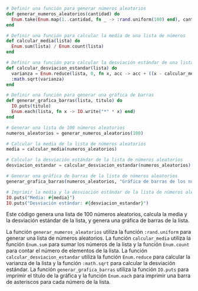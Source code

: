 ```elixir
# Definir una función para generar números aleatorios
def generar_numeros_aleatorios(cantidad) do
  Enum.take(Enum.map(1..cantidad, fn _ -> :rand.uniform(100) end), cantidad)
end

# Definir una función para calcular la media de una lista de números
def calcular_media(lista) do
  Enum.sum(lista) / Enum.count(lista)
end

# Definir una función para calcular la desviación estándar de una lista de números
def calcular_desviacion_estandar(lista) do
  varianza = Enum.reduce(lista, 0, fn x, acc -> acc + ((x - calcular_media(lista)) ** 2) end) / (Enum.count(lista) - 1)
  :math.sqrt(varianza)
end

# Definir una función para generar una gráfica de barras
def generar_grafica_barras(lista, titulo) do
  IO.puts(titulo)
  Enum.each(lista, fn x -> IO.write("*" * x) end)
end

# Generar una lista de 100 números aleatorios
numeros_aleatorios = generar_numeros_aleatorios(100)

# Calcular la media de la lista de números aleatorios
media = calcular_media(numeros_aleatorios)

# Calcular la desviación estándar de la lista de números aleatorios
desviacion_estandar = calcular_desviacion_estandar(numeros_aleatorios)

# Generar una gráfica de barras de la lista de números aleatorios
generar_grafica_barras(numeros_aleatorios, "Gráfica de barras de los números aleatorios")

# Imprimir la media y la desviación estándar de la lista de números aleatorios
IO.puts("Media: #{media}")
IO.puts("Desviación estándar: #{desviacion_estandar}")
```

Este código genera una lista de 100 números aleatorios, calcula la media y la desviación estándar de la lista, y genera una gráfica de barras de la lista.

La función `generar_numeros_aleatorios` utiliza la función `:rand.uniform` para generar una lista de números aleatorios. La función `calcular_media` utiliza la función `Enum.sum` para sumar los números de la lista y la función `Enum.count` para contar el número de elementos de la lista. La función `calcular_desviacion_estandar` utiliza la función `Enum.reduce` para calcular la varianza de la lista y la función `:math.sqrt` para calcular la desviación estándar. La función `generar_grafica_barras` utiliza la función `IO.puts` para imprimir el título de la gráfica y la función `Enum.each` para imprimir una barra de asteriscos para cada número de la lista.